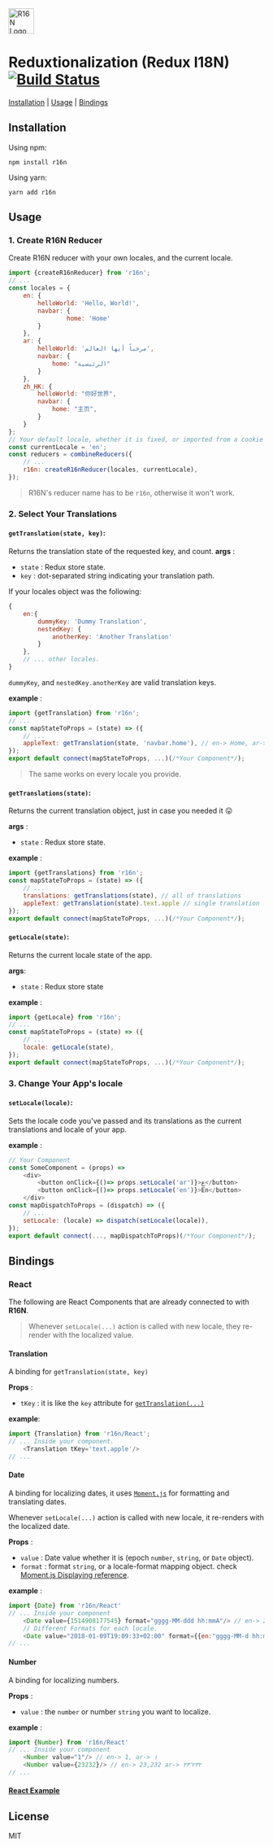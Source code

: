 <img src="https://cdn.rawgit.com/razodeh/r16n/ab1ec653/logo/logo-title.png" height="50px" alt="R16N Logo" /> 

# Reduxtionalization (Redux I18N) [![Build Status](https://travis-ci.org/razodeh/r16n.svg?branch=master)](https://travis-ci.org/razodeh/r16n) 

[Installation](#installation) | [Usage](#usage) | [Bindings](#bindings)

## Installation
Using npm:
```
npm install r16n
```
Using yarn:
```
yarn add r16n
```

## Usage

### 1. Create R16N Reducer
Create R16N reducer with your own locales, and the current locale.

```javascript
import {createR16nReducer} from 'r16n';
// ...
const locales = {
    en: {
        helloWorld: 'Hello, World!',
        navbar: {
	            home: 'Home'
        }
    },
    ar: {
        helloWorld: 'مرحباً أيها العالم',
        navbar: {
            home: "الرئيسية"
        }
    },
    zh_HK: {
		helloWorld: "你好世界",
		navbar: {
			home: "主页",
		}
	}
};
// Your default locale, whether it is fixed, or imported from a cookie or an API.
const currentLocale = 'en';
const reducers = combineReducers({
	// ...
    r16n: createR16nReducer(locales, currentLocale),
});
```
> R16N's reducer name has to be `r16n`, otherwise it won't work.

### 2. Select Your Translations

#### `getTranslation(state, key)`:
Returns the translation state of the requested key, and count.
**args** :

 - `state` : Redux store state.
 - `key` : dot-separated string indicating your translation path.

If your locales object was the following:
```javascript
{
	en:{
		dummyKey: 'Dummy Translation',
		nestedKey: {
			anotherKey: 'Another Translation'
		}
	},
	// ... other locales.
}
```
`dummyKey`, and `nestedKey.anotherKey` are valid translation keys.

**example** :
```javascript
import {getTranslation} from 'r16n';
// ...
const mapStateToProps = (state) => ({
	// ...
    appleText: getTranslation(state, 'navbar.home'), // en-> Home, ar-> الرئيسية
});
export default connect(mapStateToProps, ...)(/*Your Component*/);
```
> The same works on every locale you provide.

#### `getTranslations(state)`:
Returns the current translation object, just in case you needed it :stuck_out_tongue:

**args** :

 - `state` : Redux store state.

**example** :
```javascript
import {getTranslations} from 'r16n';
const mapStateToProps = (state) => ({
	// ...
    translations: getTranslations(state), // all of translations
    appleText: getTranslation(state).text.apple // single translation
});
export default connect(mapStateToProps, ...)(/*Your Component*/);
```

#### `getLocale(state)`:
Returns the current locale state of the app.

**args**:

 - `state` : Redux store state

**example** :

```javascript
import {getLocale} from 'r16n';
// ...
const mapStateToProps = (state) => ({
	// ...
    locale: getLocale(state),
});
export default connect(mapStateToProps, ...)(/*Your Component*/);
```

### 3. Change Your App's locale
####  `setLocale(locale)`:
Sets the locale code you've passed and its translations as the current translations and locale of your app.

**example** :

```javascript
// Your Component
const SomeComponent = (props) => 
	<div>
		<button onClick={()=> props.setLocale('ar')}>ع</button>
		<button onClick={()=> props.setLocale('en')}>En</button>
	</div>
const mapDispatchToProps = (dispatch) => ({
	// ...
    setLocale: (locale) => dispatch(setLocale(locale)),
});
export default connect(..., mapDispatchToProps)(/*Your Component*/);
```

## Bindings
### React
The following are React Components that are already connected to with **R16N**.
> Whenever `setLocale(...)` action is called with new locale, they re-render with the localized value.

#### Translation
A binding for `getTranslation(state, key)`

**Props** :

 - `tKey` : it is like the `key` attribute for [`getTranslation(...)`](#getTranslation)

**example**: 
```javascript
import {Translation} from 'r16n/React';
// ... Inside your component.
	<Translation tKey='text.apple'/>
// ...
```
#### Date
A binding for localizing dates, it uses [`Moment.js`](https://momentjs.com/) for formatting and translating dates.

Whenever `setLocale(...)` action is called with new locale, it re-renders with the localized date.

**Props** :

 - `value` : Date value whether it is (epoch `number`, `string`, or `Date` object).
 - `format` : format `string`, or a locale-format mapping object. check [Moment.js Displaying reference](https://momentjs.com/docs/#/displaying/).

**example** :
```javascript
import {Date} from 'r16n/React'
// ... Inside your component
	<Date value={1514908177545} format="gggg-MM-ddd hh:mmA"/> // en-> 2018-01-Tue 05:49PM, ar-> ٢٠١٨-٠١-ثلاثاء ٠٥:٤٩م
	// Different Formats for each locale.
	<Date value="2018-01-09T19:09:33+02:00" format={{en:"gggg-MM-d hh:mmA", ar: "gggg-MM-d ddd hh:mmA"}}/> // en-> 2018-01-2 07:09PM, ar-> ٢٠١٨-٠١-٢ ثلاثاء ٠٧:٠٩م
// ...
```
#### Number
A binding for localizing numbers. 

**Props** :

 - `value` : the `number` or number `string` you want to localize. 

**example** :
```javascript
import {Number} from 'r16n/React'
// ... Inside your component
	<Number value="1"/> // en-> 1, ar-> ١
	<Number value={23232}/>	// en-> 23,232 ar-> ٢٣٬٢٣٢
// ...
```

#### [React Example](./examples/react-example)
## License
MIT

